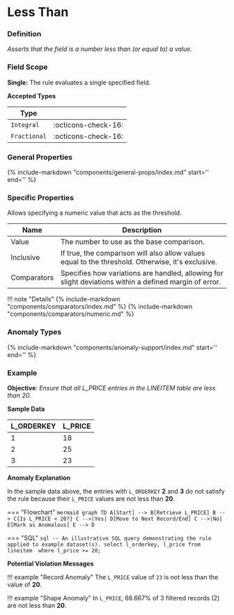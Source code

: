 # Less Than

### Definition

*Asserts that the field is a number less than (or equal to) a value.*

### Field Scope

**Single:** The rule evaluates a single specified field.

**Accepted Types**

| Type        |                          |
|-------------|--------------------------|
| `Integral`  | <div style="text-align:center">:octicons-check-16:</div>  |
| `Fractional`| <div style="text-align:center">:octicons-check-16:</div>  |

### General Properties

{%
    include-markdown "components/general-props/index.md"
    start='<!-- all-props--start -->'
    end='<!-- all-props--end -->'
%}

### Specific Properties

Allows specifying a numeric value that acts as the threshold.

| Name       | Description |
|------------|-------------|
| <div class="text-primary">Value</div>    | The number to use as the base comparison. |
| <div class="text-primary">Inclusive</div> | If true, the comparison will also allow values equal to the threshold. Otherwise, it's exclusive. |
| <div class="text-primary">Comparators</div> | Specifies how variations are handled, allowing for slight deviations within a defined margin of error. |

!!! note "Details"
    {%
        include-markdown "components/comparators/index.md"
    %}
    {%
        include-markdown "components/comparators/numeric.md"
    %}

### Anomaly Types

{%
    include-markdown "components/anomaly-support/index.md"
    start='<!-- all-types--start -->'
    end='<!-- all-types--end -->'
%}

### Example

**Objective**: *Ensure that all L_PRICE entries in the LINEITEM table are less than 20.*

**Sample Data**

| L_ORDERKEY | L_PRICE   |
|------------|------------|
| 1          | 18         |
| 2          | <span class="text-negative">25</span> |
| 3          | <span class="text-negative">23</span> |

**Anomaly Explanation**

In the sample data above, the entries with `L_ORDERKEY` **2** and **3** do not satisfy the rule because their `L_PRICE` values are not less than **20**.

=== "Flowchart"
    ```mermaid
    graph TD
    A[Start] --> B[Retrieve L_PRICE]
    B --> C{Is L_PRICE < 20?}
    C -->|Yes| D[Move to Next Record/End]
    C -->|No| E[Mark as Anomalous]
    E --> D
    ```

=== "SQL"
    ```sql
    -- An illustrative SQL query demonstrating the rule applied to example dataset(s).
    select
        l_orderkey,
        l_price
    from lineitem 
    where
        l_price >= 20;
    ```

**Potential Violation Messages**

!!! example "Record Anomaly"
    The `L_PRICE` value of `23` is not less than the value of **20**.
    
!!! example "Shape Anomaly"
    In `L_PRICE`, 66.667% of 3 filtered records (2) are not less than **20**.
